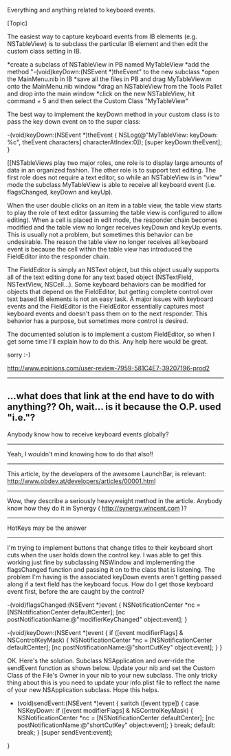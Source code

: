 

Everything and anything related to keyboard events.

[Topic]

The easiest way to capture keyboard events from IB elements (e.g. NSTableView) is to subclass the particular IB element and then edit the custom class setting in IB.


*create a subclass of NSTableView in PB named MyTableView
*add the method "-(void)keyDown:(NSEvent *)theEvent" to the new subclass
*open the MainMenu.nib in IB
*save all the files in PB and drag MyTableView.m onto the MainMenu.nib window
*drag an NSTableView from the Tools Pallet and drop into the main window
*click on the new NSTableView, hit command + 5 and then select the Custom Class "MyTableView"


The best way to implement the keyDown method in your custom class is to pass the key down event on to the super class:

    
-(void)keyDown:(NSEvent *)theEvent {
    NSLog(@"MyTableView: keyDown: %c", theEvent characters] characterAtIndex:0]);
    [super keyDown:theEvent];
}


[[NSTableView<nowiki/>s play two major roles, one role is to display large amounts of data in an organized fashion. The other role is to support text editing. The first role does not require a text editor, so while an NSTableView is in "view" mode the subclass MyTableView is able to receive all keyboard event (i.e. flagsChanged, keyDown and keyUp). 

When the user double clicks on an item in a table view, the table view starts to play the role of text editor (assuming the table view is configured to allow editing). When a cell is placed in edit mode, the responder chain becomes modified and the table view no longer receives keyDown and keyUp events. This is usually not a problem, but sometimes this behavior can be undesirable. The reason the table view no longer receives all keyboard event is because the cell within the table view has introduced the FieldEditor into the responder chain. 

The FieldEditor is simply an NSText object, but this object usually supports all of the text editing done for any text based object (NSTextField, NSTextView, NSCell...). Some keyboard behaviors can be modified for objects that depend on the FieldEditor, but getting complete control over text based IB elements is not an easy task. A major issues with keyboard events and the FieldEditor is the FieldEditor essentially captures most keyboard events and doesn't pass them on to the next responder. This behavior has a purpose, but sometimes more control is desired. 

The documented solution is to implement a custom FieldEditor, so when I get some time I'll explain how to do this. Any help here would be great. 

sorry :-) 

http://www.epinions.com/user-review-7959-581C4E7-39207196-prod2

---- 
...what does that link at the end have to do with anything?? Oh, wait... is it because the O.P. used "i.e."?
----

Anybody know how to receive keyboard events globally?

----

Yeah, I wouldn't mind knowing how to do that also!!

----

This article, by the developers of the awesome LaunchBar, is relevant:
http://www.obdev.at/developers/articles/00001.html

----

Wow, they describe a seriously heavyweight method in the article. Anybody know how they do it in Synergy ( http://synergy.wincent.com )?

----

HotKeys may be the answer

----

I'm trying to implement buttons that change titles to their keyboard short cuts when the user holds down the control key.  I was able to get this working just fine by subclassing NSWindow and implementing the flagsChanged function and passing it on to the class that is listening.  The problem I'm having is the associated keyDown events aren't getting passed along if a text field has the keyboard focus.  How do I get those keyboard event first, before the are caught by the control?

    

-(void)flagsChanged:(NSEvent *)event
{
	NSNotificationCenter *nc = [NSNotificationCenter defaultCenter];
	[nc postNotificationName:@"modifierKeyChanged" object:event];
}

-(void)keyDown:(NSEvent *)event
{
    if ([event modifierFlags] & NSControlKeyMask) {
		NSNotificationCenter *nc = [NSNotificationCenter defaultCenter];
		[nc postNotificationName:@"shortCutKey" object:event];
    }
}


OK.  Here's the solution.  Subclass NSApplication and over-ride the sendEvent function as shown below.  Update your nib and set the Custom Class of the File's Owner in your nib to your new subclass.  The only tricky thing about this is you need to update your info.plist file to reflect the name of your new NSApplication subclass.  Hope this helps.

    
- (void)sendEvent:(NSEvent *)event
{
	switch ([event type]) 
	{
		case NSKeyDown:
		    if ([event modifierFlags] & NSControlKeyMask) {
				NSNotificationCenter *nc = [NSNotificationCenter defaultCenter];
				[nc postNotificationName:@"shortCutKey" object:event];
		    }
			break;
		default:
			break;
	}
	[super sendEvent:event];
	
}
